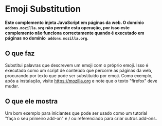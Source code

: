 # Emoji Substitution

**Este complemento injeta JavaScript em páginas da web. O domínio `addons.mozilla.org` não permite esta operação, por isso este complemento não funciona correctamente quando é executado em páginas no domínio` addons.mozilla.org`.**

## O que faz

Substitui palavras que descrevem um emoji com o próprio emoji. Isso é executado como um script de conteúdo que percorre as páginas da web, procurando por texto que pode ser substituído por emoji. Como exemplo, após a instalação, visite https://mozilla.org e note que o texto "firefox" deve mudar.

## O que ele mostra

Um bom exemplo para iniciantes que pode ser usado como um tutorial "faça o seu primeiro add-on" e / ou referenciado para criar outros add-ons.